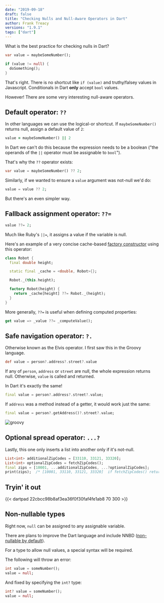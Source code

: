 ```yaml
---
date: "2019-09-18"
draft: false
title: "Checking Nulls and Null-Aware Operators in Dart"
author: Frank Treacy
versions: "1.9.1"
tags: ["dart"]
---
```


What is the best practice for checking nulls in Dart?

```dart
var value = maybeSomeNumber();

if (value != null) {
  doSomething();
}
```

That's right. There is no shortcut like `if (value)` and truthy/falsey values in Javascript. Conditionals in Dart **only** accept `bool` values.

However! There are some very interesting null-aware operators.

## Default operator: `??`

In other languages we can use the logical-or shortcut. If `maybeSomeNumber()` returns null, assign a default value of `2`:

```ruby
value = maybeSomeNumber() || 2
```

In Dart we can't do this because the expression needs to be a boolean ("the operands of the `||` operator must be assignable to `bool`").

That's why the `??` operator exists:

```dart
var value = maybeSomeNumber() ?? 2;
```

Similarly, if we wanted to ensure a `value` argument was not-null we'd do:

```dart
value = value ?? 2;
```

But there's an even simpler way.

## Fallback assignment operator: `??=`

```dart
value ??= 2;
```

Much like Ruby's `||=`, it assigns a value if the variable is null.

Here's an example of a very concise cache-based [factory constructor](/articles/deconstructing-dart-constructors) using this operator:

```dart {hl_lines=[9]}
class Robot {
  final double height;

  static final _cache = <double, Robot>{};

  Robot._(this.height);

  factory Robot(height) {
    return _cache[height] ??= Robot._(height);
  }
}
```

More generally, `??=` is useful when defining computed properties:

```dart
get value => _value ??= _computeValue();
```

## Safe navigation operator: `?.`

Otherwise known as the Elvis operator. I first saw this in the Groovy language.

```groovy
def value = person?.address?.street?.value
```

If any of `person`, `address` or `street` are null, the whole expression returns null. Otherwise, `value` is called and returned.

In Dart it's exactly the same!

```dart
final value = person?.address?.street?.value;
```

If `address` was a method instead of a getter, it would work just the same:

```dart
final value = person?.getAddress()?.street?.value;
```

![groovy](https://media.giphy.com/media/1Bg8omsmc0ZXEsc67W/giphy.gif)

## Optional spread operator: `...?`

Lastly, this one only inserts a list into another only if it's not-null.

```dart
List<int> additionalZipCodes = [33110, 33121, 33320];
List<int> optionalZipCodes = fetchZipCodes();
final zips = [10001, ...additionalZipCodes, ...?optionalZipCodes];
print(zips);  /* [10001, 33110, 33121, 33320]  if fetchZipCodes() returns null */
```

## Tryin' it out

{{< dartpad 22cbcc98b8af3ea36f0f30faf4fe1ab8 70 300 >}}

## Non-nullable types

Right now, `null` can be assigned to any assignable variable.

There are plans to improve the Dart language and include NNBD ([non-nullable by default](https://github.com/dart-lang/language/issues/110)).

For a type to allow null values, a special syntax will be required.

The following will throw an error:

```dart
int value = someNumber();
value = null;
```

And fixed by specifying the `int?` type:

```dart
int? value = someNumber();
value = null;
```
